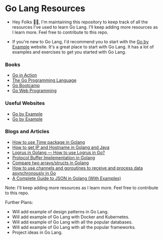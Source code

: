 # Go Lang Resources

- Hey Folks 🖐🏻, I'm maintaining this repository to keep track of all the resources I've used to learn Go Lang. I'll keep adding more resources as I learn more. Feel free to contribute to this repo.

- If you're new to Go Lang, I'd recommend you to start with the [Go by Example](https://gobyexample.com/) website. It's a great place to start with Go Lang. It has a lot of examples and exercises to get you started with Go Lang. 

### Books
- [Go in Action](https://www.manning.com/books/go-in-action)
- [The Go Programming Language](https://www.amazon.com/Programming-Language-Addison-Wesley-Professional-Computing/dp/0134190440)
- [Go Bootcamp](https://www.amazon.com/Go-Bootcamp-Quick-Start-Programming/dp/1680500524)
- [Go Web Programming](https://www.amazon.com/Go-Web-Programming-Scott-McKinney/dp/1617291781)

### Useful Websites
- [Go by Example](https://gobyexample.com/)
- [Go by Example](https://gobyexample.com/)

### Blogs and Articles
- [How to use Time package in Golang](https://codingyash.medium.com/how-to-use-time-package-in-golang-de71aa31a887)
- [How to get IP and Hostname in Golang and Java](https://codingyash.medium.com/how-to-get-ip-and-hostname-in-golang-and-java-71352c12cb33)
- [Logrus in Golang — How to use Logrus in Go?](https://codingyash.medium.com/logrus-in-golang-how-to-use-logrus-in-go-5f72f0c65202)
- [Protocol Buffer Implementation in Golang](https://codingyash.medium.com/protocol-buffer-implementation-in-golang-89345ca59192)
- [Compare two arrays/structs in Golang](https://codingyash.medium.com/compare-two-arrays-structs-in-go-42179db3862c)
- [How to use channels and goroutines to receive and process data asynchronously in Go](https://medium.com/@codingyash/how-to-use-channels-and-goroutines-to-receive-and-process-data-asynchronously-in-go-8f666c74e59d)
- [A Complete Guide to JSON in Golang (With Examples)](https://www.sohamkamani.com/golang/json/)


Note: I'll keep adding more resources as I learn more. Feel free to contribute to this repo.

Further Plans:
- Will add example of design patterns in Go Lang.
- Will add example of Go Lang with Docker and Kubernetes.
- Will add example of Go Lang with all the popular databases.
- Will add example of Go Lang with all the popular frameworks.
- Project ideas in Go Lang. 
